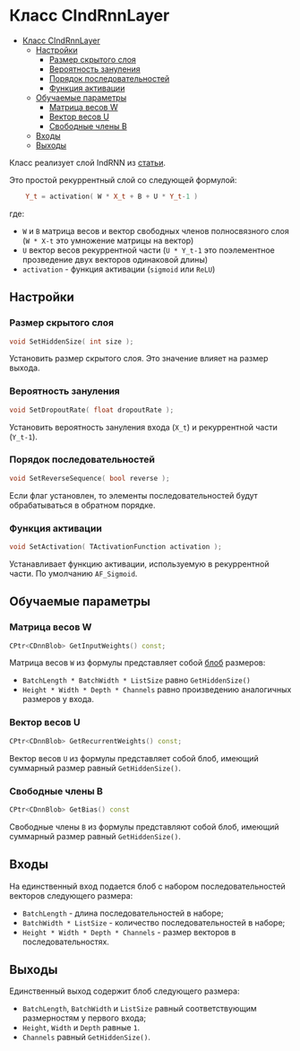 # Класс CIndRnnLayer

<!-- TOC -->

- [Класс CIndRnnLayer](#класс-cindrnnlayer)
    - [Настройки](#настройки)
        - [Размер скрытого слоя](#размер-скрытого-слоя)
        - [Вероятность зануления](#вероятность-зануления)
        - [Порядок последовательностей](#порядок-последовательностей)
        - [Функция активации](#функция-активации)
    - [Обучаемые параметры](#обучаемые-параметры)
        - [Матрица весов W](#матрица-весов-w)
        - [Вектор весов U](#вектор-весов-u)
        - [Свободные члены B](#свободные-члены-b)
    - [Входы](#входы)
    - [Выходы](#выходы)

<!-- /TOC -->

Класс реализует слой IndRNN из [статьи](https://arxiv.org/pdf/1803.04831.pdf).

Это простой рекуррентный слой со следующей формулой:

```c++
    Y_t = activation( W * X_t + B + U * Y_t-1 )
```

где:

- `W` и `B` матрица весов и вектор свободных членов полносвязного слоя (`W * X-t` это умножение матрицы на вектор)
- `U` вектор весов рекуррентной части (`U * Y_t-1` это поэлементное прозведение двух векторов одинаковой длины)
- `activation` - функция активации (`sigmoid` или `ReLU`)

## Настройки

### Размер скрытого слоя

```c++
void SetHiddenSize( int size );
```

Установить размер скрытого слоя. Это значение влияет на размер выхода.

### Вероятность зануления

```c++
void SetDropoutRate( float dropoutRate );
```

Установить вероятность зануления входа (`X_t`) и рекуррентной части (`Y_t-1`).

### Порядок последовательностей

```c++
void SetReverseSequence( bool reverse );
```

Если флаг установлен, то элементы последовательностей будут обрабатываться в обратном порядке.

### Функция активации

```c++
void SetActivation( TActivationFunction activation );
```

Устанавливает функцию активации, используемую в рекуррентной части. По умолчанию `AF_Sigmoid`.

## Обучаемые параметры

### Матрица весов W

```c++
CPtr<CDnnBlob> GetInputWeights() const;
```

Матрица весов `W` из формулы представляет собой [блоб](DnnBlob.md) размеров:

- `BatchLength * BatchWidth * ListSize` равно `GetHiddenSize()`
- `Height * Width * Depth * Channels` равно произведению аналогичных размеров у входа.

### Вектор весов U

```c++
CPtr<CDnnBlob> GetRecurrentWeights() const;
```

Вектор весов `U` из формулы представляет собой блоб, имеющий суммарный размер равный `GetHiddenSize()`.

### Свободные члены B

```c++
CPtr<CDnnBlob> GetBias() const
```

Свободные члены `B` из формулы представляют собой блоб, имеющий суммарный размер равный `GetHiddenSize()`.

## Входы

На единственный вход подается блоб с набором последовательностей векторов следующего размера:

- `BatchLength` - длина последовательностей в наборе;
- `BatchWidth * ListSize` - количество последовательностей в наборе;
- `Height * Width * Depth * Channels` - размер векторов в последовательностях.

## Выходы

Единственный выход содержит блоб следующего размера:

- `BatchLength`, `BatchWidth` и `ListSize` равный соответствующим размерностям у первого входа;
- `Height`, `Width` и `Depth` равные `1`.
- `Channels` равный `GetHiddenSize()`.
